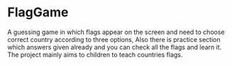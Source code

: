 # FlagGame
A guessing game in which flags appear on the screen and need to choose correct country according to three options, Also there is practice section which answers given already and you can check all the flags and learn it. The project mainly aims to children to teach countries flags.
